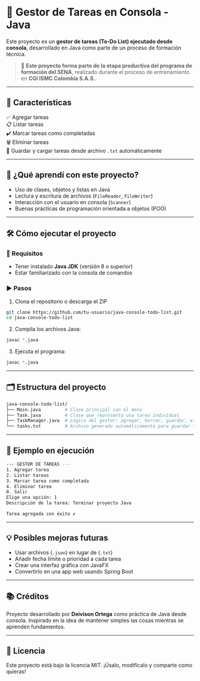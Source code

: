# 📝 Gestor de Tareas en Consola - Java

Este proyecto es un **gestor de tareas (To-Do List) ejecutado desde consola**, desarrollado en Java como parte de un proceso de formación técnica.

> 📌 **Este proyecto forma parte de la etapa productiva del programa de formación del SENA**, realizado durante el proceso de entrenamiento en **CGI ISMC Colombia S.A.S.**.

---

## 🚀 Características

✅ Agregar tareas  
📋 Listar tareas  
✔️ Marcar tareas como completadas  
🗑️ Eliminar tareas  
💾 Guardar y cargar tareas desde archivo `.txt` automáticamente  

---

## 🧠 ¿Qué aprendí con este proyecto?

- Uso de clases, objetos y listas en Java  
- Lectura y escritura de archivos (`FileReader`, `FileWriter`)  
- Interacción con el usuario en consola (`Scanner`)  
- Buenas prácticas de programación orientada a objetos (POO)  

---

## 🛠️ Cómo ejecutar el proyecto

### 📌 Requisitos

- Tener instalado **Java JDK** (versión 8 o superior)
- Estar familiarizado con la consola de comandos

### ▶️ Pasos

1. Clona el repositorio o descarga el ZIP

```bash
git clone https://github.com/tu-usuario/java-console-todo-list.git
cd java-console-todo-list
```

2. Compila los archivos Java:

```bash
javac *.java
```

3. Ejecuta el programa:
   
```bash
javac *.java
```
---
## 🗂️ Estructura del proyecto

```bash
java-console-todo-list/
├── Main.java         # Clase principal con el menú
├── Task.java         # Clase que representa una tarea individual
├── TaskManager.java  # Lógica del gestor: agregar, borrar, guardar, etc.
└── tasks.txt         # Archivo generado automáticamente para guardar tareas
```

---

## 🧩 Ejemplo en ejecución

```bash
--- GESTOR DE TAREAS ---
1. Agregar tarea
2. Listar tareas
3. Marcar tarea como completada
4. Eliminar tarea
0. Salir
Elige una opción: 1
Descripción de la tarea: Terminar proyecto Java

Tarea agregada con éxito ✔
```

---

## 💡 Posibles mejoras futuras

- Usar archivos (`.json`) en lugar de (`.txt`)
- Añadir fecha límite o prioridad a cada tarea
- Crear una interfaz gráfica con JavaFX
- Convertirlo en una app web usando Spring Boot

---

## 📚 Créditos
Proyecto desarrollado por **Deivison Ortega** como práctica de Java desde consola.
Inspirado en la idea de mantener simples las cosas mientras se aprenden fundamentos.

---

## 📃 Licencia
Este proyecto está bajo la licencia MIT. ¡Úsalo, modifícalo y comparte como quieras!
